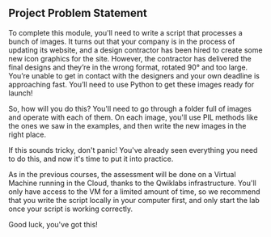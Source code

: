 ## Project Problem Statement

To complete this module, you'll need to write a script that processes a bunch of images. It turns out that your company is in the process of updating its website, and a design contractor has been hired to create some new icon graphics for the site. However, the contractor has delivered the final designs and they’re in the wrong format, rotated 90° and too large. You’re unable to get in contact with the designers and your own deadline is approaching fast. You’ll need to use Python to get these images ready for launch!

So, how will you do this? You'll need to go through a folder full of images and operate with each of them. On each image, you'll use PIL methods like the ones we saw in the examples, and then write the new images in the right place.

If this sounds tricky, don't panic! You've already seen everything you need to do this, and now it's time to put it into practice.

As in the previous courses, the assessment will be done on a Virtual Machine running in the Cloud, thanks to the Qwiklabs infrastructure. You'll only have access to the VM for a limited amount of time, so we recommend that you write the script locally in your computer first, and only start the lab once your script is working correctly.

Good luck, you've got this!
